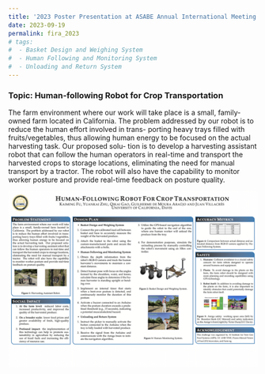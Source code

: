 ```yaml
---
title: '2023 Poster Presentation at ASABE Annual International Meeting'
date: 2023-09-19
permalink: fira_2023
# tags:
#  - Basket Design and Weighing System
#  - Human Following and Monitoring System
#  - Unloading and Return System
---
```


### Topic: Human-following Robot for Crop Transportation
The farm environment where our work will take place is a small, family-owned farm located in California. The problem addressed by our robot is to reduce the human effort involved in trans- porting heavy trays filled with fruits/vegetables, thus allowing human energy to be focused on the actual harvesting task. Our proposed solu- tion is to develop a harvesting assistant robot that can follow the human operators in real-time and transport the harvested crops to storage locations, eliminating the need for manual transport by a tractor. The robot will also have the capability to monitor worker posture and provide real-time feedback on posture quality. 




<img src="../images/Post_Images/2023/FIRA_2023/FIRA_2023_Poster.png"
     alt="FIRA_2023_Poster.png"
     style="float: left; margin-bottom: 10px;" />




